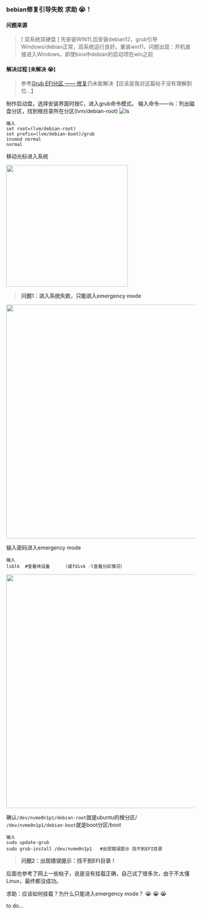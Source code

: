 ### bebian修复引导失败 求助 :sob:！


#### 问题来源

> [ 双系统双硬盘 ] 
先安装WIN11,后安装debian12，grub引导Windows/debian正常，双系统运行良好。重装win11，问题出现：开机直接进入Windows，即使bios中debian的启动项在win之前

#### 解决过程 [未解决 :sob:]

> 参考[Grub EFI分区 —— 修复](https://forums.debiancn.org/t/topic/4805)仍未能解决【应该是我对这篇帖子没有理解到位...】

制作启动盘，选择安装界面时按C，进入grub命令模式。
输入命令——ls：列出磁盘分区，找到根目录所在分区(lvm/debian-root)
![ls](https://github.com/user-attachments/assets/3ef91341-73b5-40b9-92d2-63e18289c582)

```dos
输入
set root=(lvm/debian-root)
set prefix=(lvm/debian-boot)/grub
insmod normal
normal
```
移动光标进入系统 

<img align="center" src="https://github.com/user-attachments/assets/e6556012-d9ff-4ab1-9e02-672b05056f8a"  width="325" style="max-width:100%;" />


> **问题1：进入系统失败，只能进入emergency mode**

<img align="center" src="https://github.com/user-attachments/assets/5c9b38a3-7121-4343-bb7c-35b392b2eb9b"  width="625" style="max-width:100%;" />



输入密码进入emergency mode

```dos
输入
lsblk  #查看块设备     （或fdisk -l查看分区情况）
```

<img style="text-align: center;" src="https://github.com/user-attachments/assets/d51bd565-9a1c-4ee5-accc-c08063cfd134"  width="625" style="max-width:100%;" />

确认`/dev/nvme0n1p1/debian-root`就是ubuntu的根分区/
`/dev/nvme0n1p1/debian-boot`就是boot分区/boot

```dos
输入
sudo update-grub
sudo grub-install /dev/nvme0n1p1   #出现错误提示 找不到EFI目录
```
> **问题2：出现错误提示：找不到EFI目录！**

后面也参考了网上一些帖子，说是没有挂载正确，自己试了很多次，由于不太懂Linux，最终都没成功。

求助：应该如何挂载？为什么只能进入emergency mode？ :sob: :sob: :sob:



to do...
